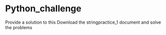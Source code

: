 # Python_challenge
Provide a  solution to this
Download the stringpractice_1 document and solve the problems
